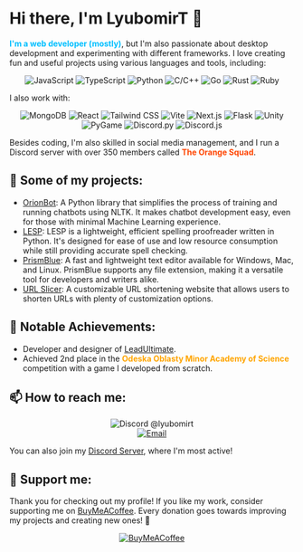
# Hi there, I'm LyubomirT 👋

<span style="color: #00BFFF; font-weight: bold;">I'm a web developer (mostly)</span>, but I'm also passionate about desktop development and experimenting with different frameworks. I love creating fun and useful projects using various languages and tools, including:

<p align="center">
  <img src="https://img.shields.io/badge/-JavaScript-F7DF1E?logo=javascript&logoColor=white&style=for-the-badge" alt="JavaScript" />
  <img src="https://img.shields.io/badge/-TypeScript-3178C6?logo=typescript&logoColor=white&style=for-the-badge" alt="TypeScript" />
  <img src="https://img.shields.io/badge/-Python-3776AB?logo=python&logoColor=white&style=for-the-badge" alt="Python" />
  <img src="https://img.shields.io/badge/-C%2FC%2B%2B-00599C?logo=cplusplus&logoColor=white&style=for-the-badge" alt="C/C++" />
  <img src="https://img.shields.io/badge/-Go-00ADD8?logo=go&logoColor=white&style=for-the-badge" alt="Go" />
  <img src="https://img.shields.io/badge/-Rust-000000?logo=rust&logoColor=white&style=for-the-badge" alt="Rust" />
  <img src="https://img.shields.io/badge/-Ruby-CC342D?logo=ruby&logoColor=white&style=for-the-badge" alt="Ruby" />
</p>

I also work with:

<p align="center">
  <img src="https://img.shields.io/badge/-MongoDB-47A248?logo=mongodb&logoColor=white&style=for-the-badge" alt="MongoDB" />
  <img src="https://img.shields.io/badge/-React-61DAFB?logo=react&logoColor=white&style=for-the-badge" alt="React" />
  <img src="https://img.shields.io/badge/-TailwindCSS-38B2AC?logo=tailwind-css&logoColor=white&style=for-the-badge" alt="Tailwind CSS" />
  <img src="https://img.shields.io/badge/-Vite-646CFF?logo=vite&logoColor=white&style=for-the-badge" alt="Vite" />
  <img src="https://img.shields.io/badge/-Next.js-000000?logo=nextdotjs&logoColor=white&style=for-the-badge" alt="Next.js" />
  <img src="https://img.shields.io/badge/-Flask-000000?logo=flask&logoColor=white&style=for-the-badge" alt="Flask" />
  <img src="https://img.shields.io/badge/-Unity-FFFFFF?logo=unity&logoColor=black&style=for-the-badge" alt="Unity" />
  <img src="https://img.shields.io/badge/-PyGame-3776AB?logo=python&logoColor=white&style=for-the-badge" alt="PyGame" />
  <img src="https://img.shields.io/badge/-Discord.py-7289DA?logo=discord&logoColor=white&style=for-the-badge" alt="Discord.py" />
  <img src="https://img.shields.io/badge/-Discord.js-7289DA?logo=discord&logoColor=white&style=for-the-badge" alt="Discord.js" />
</p>

Besides coding, I'm also skilled in social media management, and I run a Discord server with over 350 members called <span style="font-weight: bold; color: #FF4500;">The Orange Squad</span>.

## 🚀 Some of my projects:

- [OrionBot](https://github.com/LyubomirT/OrionBot): A Python library that simplifies the process of training and running chatbots using NLTK. It makes chatbot development easy, even for those with minimal Machine Learning experience.
- [LESP](https://github.com/LyubomirT/lesp): LESP is a lightweight, efficient spelling proofreader written in Python. It's designed for ease of use and low resource consumption while still providing accurate spell checking.
- [PrismBlue](https://github.com/LyubomirT/prismblue): A fast and lightweight text editor available for Windows, Mac, and Linux. PrismBlue supports any file extension, making it a versatile tool for developers and writers alike.
- [URL Slicer](https://github.com/LyubomirT/url-slicer): A customizable URL shortening website that allows users to shorten URLs with plenty of customization options.

## 🌟 Notable Achievements:

- Developer and designer of [LeadUltimate](https://leadultimate.com).
- Achieved 2nd place in the <span style="font-weight: bold; color: #FFA500;">Odeska Oblasty Minor Academy of Science</span> competition with a game I developed from scratch.

## 📫 How to reach me:

<p align="center">
  <img src="https://img.shields.io/badge/-Discord-7289DA?logo=discord&logoColor=white&style=for-the-badge" alt="Discord" /> @lyubomirt
  <br />
  <a href="mailto:ternavski103@gmail.com"><img src="https://img.shields.io/badge/-Email-D14836?logo=gmail&logoColor=white&style=for-the-badge" alt="Email" /></a>
</p>

You can also join my [Discord Server](https://discord.gg/4pfXVGfjXT), where I'm most active!

## 💸 Support me:

Thank you for checking out my profile! If you like my work, consider supporting me on [BuyMeACoffee](https://www.buymeacoffee.com/lyubomirt). Every donation goes towards improving my projects and creating new ones! 🚀

<p align="center">
  <a href="https://www.buymeacoffee.com/lyubomirt"><img src="https://img.shields.io/badge/-Buy%20Me%20a%20Coffee-FFDD00?logo=buymeacoffee&logoColor=black&style=for-the-badge" alt="BuyMeACoffee" /></a>
</p>
